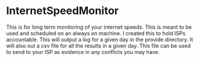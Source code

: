 # InternetSpeedMonitor

This is for long term monitoring of your internet speeds. This is meant to be used and scheduled on an always on machine. I created this to hold ISPs accountable. This will output a log for a given day in the provide directory. It will also out a csv file for all the results in a given day. This file can be used to send to your ISP as evidence in any conflicts you may have.
